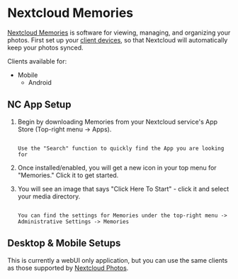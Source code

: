 # Nextcloud Memories

[Nextcloud Memories](https://apps.nextcloud.com/apps/memories) is software for viewing, managing, and organizing your photos.  First set up your [client devices](/service-guides/nextcloud/nextcloud-setup/), so that Nextcloud will automatically keep your photos synced.

Clients available for:

- Mobile
    - Android

## NC App Setup

1. Begin by downloading Memories from your Nextcloud service's App Store (Top-right menu -> Apps).

    ```admonish tip

    Use the "Search" function to quickly find the App you are looking for

    ```

1. Once installed/enabled, you will get a new icon in your top menu for "Memories."  Click it to get started.

1. You will see an image that says "Click Here To Start" - click it and select your media directory.  

    ```admonish tip

    You can find the settings for Memories under the top-right menu -> Administrative Settings -> Memories

    ```

## Desktop & Mobile Setups

This is currently a webUI only application, but you can use the same clients as those supported by [Nextcloud Photos](nextcloud-photos.md).
